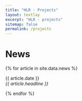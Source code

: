 ```yaml
---
title: "HLR - Projects"
layout: textlay
excerpt: "HLR - projects"
sitemap: false
permalink: /projects
---
```


# News

{% for article in site.data.news %}
<p>{{ article.date }} <br>
<em>{{ article.headline }}</em></p>
{% endfor %}
